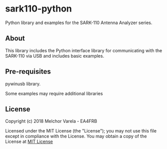 # sark110-python
Python library and examples for the SARK-110 Antenna Analyzer series.

## About
This library includes the Python interface library for communicating with the SARK-110 via USB and includes basic examples.

## Pre-requisites
pywinusb library.

Some examples may require additional libraries

## License
Copyright (c) 2018 Melchor Varela - EA4FRB

Licensed under the MIT License (the "License");
you may not use this file except in compliance with the License.
You may obtain a copy of the License at [MIT License](https://opensource.org/licenses/MIT)
	
